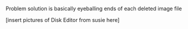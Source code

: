 Problem solution is basically eyeballing ends of each deleted image file

[insert pictures of Disk Editor from susie here]